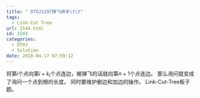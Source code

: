 ```yaml
---
title: " DTOJ1297弹飞绵羊\t\t"
tags:
  - Link-Cut Tree
url: 1544.html
id: 1544
categories:
  - DTOJ
  - Solution
date: 2018-04-17 07:59:12
---
```


将第$i$个点向第$i+k_i$个点连边，被弹飞的话就向第$n+1$个点连边。 那么询问就变成了询问一个点到根的长度。 同时要维护删边和加边的操作。 Link-Cut-Tree板子题。